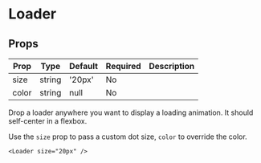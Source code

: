 Loader
======


Props
-----

Prop                  | Type     | Default                   | Required | Description
--------------------- | -------- | ------------------------- | -------- | -----------
size|string|'20px'|No|
color|string|null|No|

Drop a loader anywhere you want to display a loading animation. It should self-center in a flexbox.

Use the `size` prop to pass a custom dot size, `color` to override the color.

```
<Loader size="20px" />
```
